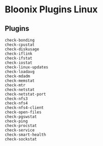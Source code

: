 # Bloonix Plugins Linux

## Plugins

    check-bonding
    check-cpustat
    check-diskusage
    check-iflink
    check-ifstat
    check-iostat
    check-linux-updates
    check-loadavg
    check-mdadm
    check-memstat
    check-mtr
    check-netstat
    check-netstat-port
    check-nfs3
    check-nfs4
    check-nfs4-client
    check-open-files
    check-pgswstat
    check-ping
    check-procstat
    check-service
    check-smart-health
    check-sockstat
